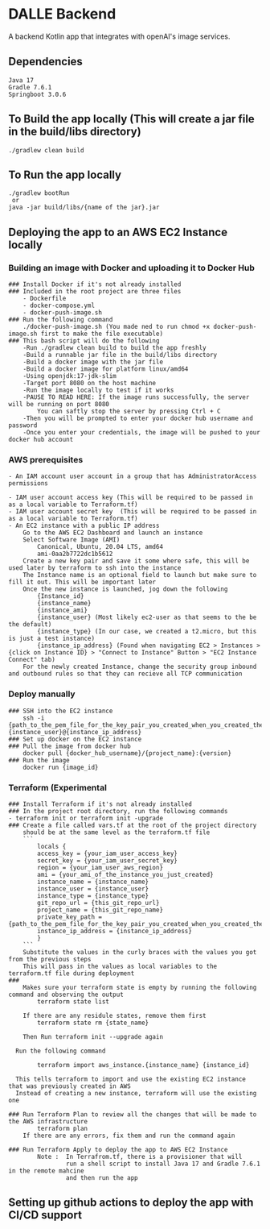 # DALLE Backend

A backend Kotlin app that integrates with openAI's image services.

## Dependencies
    Java 17
    Gradle 7.6.1
    Springboot 3.0.6

## To Build the app locally (This will create a jar file in the build/libs directory)
    ./gradlew clean build

## To Run the app locally
    ./gradlew bootRun
     or
    java -jar build/libs/{name of the jar}.jar

## Deploying the app to an AWS EC2 Instance locally

###  Building an image with Docker and uploading it to Docker Hub

    ### Install Docker if it's not already installed
    ### Included in the root project are three files
        - Dockerfile
        - docker-compose.yml
        - docker-push-image.sh
    ### Run the following command
        ./docker-push-image.sh (You made ned to run chmod +x docker-push-image.sh first to make the file executable)
    ### This bash script will do the following
        -Run ./gradlew clean build to build the app freshly
        -Build a runnable jar file in the build/libs directory
        -Build a docker image with the jar file
        -Build a docker image for platform linux/amd64
        -Using openjdk:17-jdk-slim
        -Target port 8080 on the host machine
        -Run the image locally to test if it works
        -PAUSE TO READ HERE: If the image runs successfully, the server will be running on port 8080
            You can saftly stop the server by pressing Ctrl + C
        -Then you will be prompted to enter your docker hub username and password
        -Once you enter your credentials, the image will be pushed to your docker hub account

### AWS prerequisites
    - An IAM account user account in a group that has AdministratorAccess permissions
    
    - IAM user account access key (This will be required to be passed in as a local variable to Terraform.tf)
    - IAM user account secret key  (This will be required to be passed in as a local variable to Terraform.tf)
    - An EC2 instance with a public IP address
        Go to the AWS EC2 Dashboard and launch an instance
        Select Software Image (AMI)
            Canonical, Ubuntu, 20.04 LTS, amd64 
            ami-0aa2b7722dc1b5612
        Create a new key pair and save it some where safe, this will be used later by terraform to ssh into the instance
        The Instance name is an optional field to launch but make sure to fill it out. This will be important later
        Once the new instance is launched, jog down the following
            {Instance_id}
            {instance_name}
            {instance_ami}
            {instance_user} (Most likely ec2-user as that seems to the be the default)
            {instance_type} (In our case, we created a t2.micro, but this is just a test instance)
            {instance_ip_address} (Found when navigating EC2 > Instances > {click on Instance ID} > "Connect to Instance" Button > "EC2 Instance Connect" tab)
        For the newly created Instance, change the security group inbound and outbound rules so that they can recieve all TCP communication


### Deploy manually
    ### SSH into the EC2 instance
        ssh -i {path_to_the_pem_file_for_the_key_pair_you_created_when_you_created_the_instance} {instance_user}@{instance_ip_address}
    ### Set up docker on the EC2 instance
    ### Pull the image from docker hub
        docker pull {docker_hub_username}/{project_name}:{version}
    ### Run the image
        docker run {image_id}


### Terraform (Experimental
    ### Install Terraform if it's not already installed
    ### In the project root directory, run the following commands
    - terraform init or terraform init -upgrade
    ### Create a file called vars.tf at the root of the project directory
        should be at the same level as the terraform.tf file
        ```
            locals {
            access_key = {your_iam_user_access_key}
            secret_key = {your_iam_user_secret_key}
            region = {your_iam_user_aws_region}
            ami = {your_ami_of_the_instance_you_just_created}
            instance_name = {instance_name}
            instance_user = {instance_user}
            instance_type = {instance_type}
            git_repo_url = {this_git_repo_url}
            project_name = {this_git_repo_name} 
            private_key_path = {path_to_the_pem_file_for_the_key_pair_you_created_when_you_created_the_instance}
            instance_ip_address = {instance_ip_address}
            }
        ```
        Substitute the values in the curly braces with the values you got from the previous steps
        This will pass in the values as local variables to the terraform.tf file during deployment
    ### 
        Makes sure your terraform state is empty by running the following command and observing the output
            terraform state list

        If there are any residule states, remove them first
            terraform state rm {state_name}

        Then Run terraform init --upgrade again

      Run the following command

            terraform import aws_instance.{instance_name} {instance_id}

      This tells terraform to import and use the existing EC2 instance that was previously created in AWS
      Instead of creating a new instance, terraform will use the existing one

    ### Run Terraform Plan to review all the changes that will be made to the AWS infrastructure
            terraform plan
        If there are any errors, fix them and run the command again

    ### Run Terraform Apply to deploy the app to AWS EC2 Instance
            Note :  In Terrafrom.tf, there is a provisioner that will 
                    run a shell script to install Java 17 and Gradle 7.6.1 in the remote mahcine
                    and then run the app

## Setting up github actions to deploy the app with CI/CD support
    